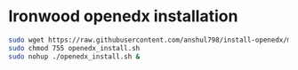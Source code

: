 # Ironwood openedx installation
```bash
sudo wget https://raw.githubusercontent.com/anshul798/install-openedx/master/openedx_install.sh
sudo chmod 755 openedx_install.sh
sudo nohup ./openedx_install.sh &
```